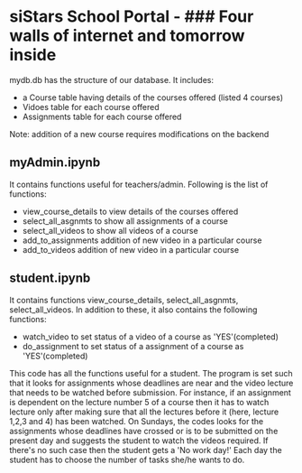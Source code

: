 # siStars School Portal - ### Four walls of internet and tomorrow inside

mydb.db has the structure of our database. It includes:
- a Course table having details of the courses offered (listed 4 courses)
- Vidoes table for each course offered
- Assignments table for each course offered

Note: addition of a new course requires modifications on the backend

## myAdmin.ipynb
It contains functions useful for teachers/admin. Following is the list of functions:
- view_course_details to view details of the courses offered
- select_all_asgnmts to show all assignments of a course
- select_all_videos to show all videos of a course
- add_to_assignments addition of new video in a particular course
- add_to_videos addition of new video in a particular course

## student.ipynb
It contains functions view_course_details, select_all_asgnmts, select_all_videos. In addition to these, it also contains the following functions:
- watch_video to set status of a video of a course as 'YES'(completed)
- do_assignment to set status of a assignment of a course as 'YES'(completed)

This code has all the functions useful for a student. The program is set such that it looks for assignments whose deadlines are near and the video lecture that needs to be watched before submission. For instance, if an assignment is dependent on the lecture number 5 of a course then it has to watch lecture only after making sure that all the lectures before it (here, lecture 1,2,3 and 4) has been watched. 
On Sundays, the codes looks for the assignments whose deadlines have crossed or is to be submitted on the present day and suggests the student to watch the videos required. If there's no such case then the student gets a 'No work day!'
Each day the student has to choose the number of tasks she/he wants to do. 

